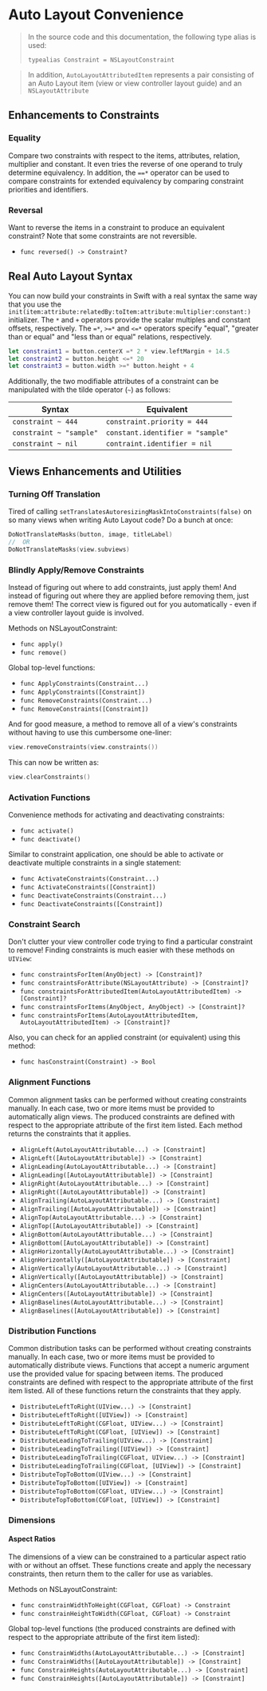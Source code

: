 Auto Layout Convenience
=======================


> In the source code and this documentation, the following type alias is used:
>
> `typealias Constraint = NSLayoutConstraint`

> In addition, `AutoLayoutAttributedItem` represents a pair consisting of an Auto Layout item (view or view controller layout guide) and an `NSLayoutAttribute`


## Enhancements to Constraints

### Equality

Compare two constraints with respect to the items, attributes, relation, multiplier and constant.  It even tries the reverse of one operand to truly determine equivalency.  In addition, the `==*` operator can be used to compare constraints for extended equivalency by comparing constraint priorities and identifiers.

### Reversal

Want to reverse the items in a constraint to produce an equivalent constraint?  Note that some constraints are not reversible.
- `func reversed() -> Constraint?`


## Real Auto Layout Syntax

You can now build your constraints in Swift with a real syntax the same way that you use the `init(item:attribute:relatedBy:toItem:attribute:multiplier:constant:)` initializer.  The `*` and `+` operators provide the scalar multiples and constant offsets, respectively.  The `=*`, `>=*` and `<=*` operators specify "equal", "greater than or equal" and "less than or equal" relations, respectively.

```swift
let constraint1 = button.centerX =* 2 * view.leftMargin + 14.5
let constraint2 = button.height <=* 20
let constraint3 = button.width >=* button.height + 4
```

Additionally, the two modifiable attributes of a constraint can be manipulated with the tilde operator (`~`) as follows:

|Syntax|Equivalent|
|------|----------|
|`constraint ~ 444`|`constraint.priority = 444`|
|`constraint ~ "sample"`|`constant.identifier = "sample"`|
|`constraint ~ nil`|`contraint.identifier = nil`|


## Views Enhancements and Utilities

### Turning Off Translation

Tired of calling `setTranslatesAutoresizingMaskIntoConstraints(false)` on so many views when writing Auto Layout code?  Do a bunch at once:

```swift
DoNotTranslateMasks(button, image, titleLabel)
//  OR
DoNotTranslateMasks(view.subviews)
```


### Blindly Apply/Remove Constraints

Instead of figuring out where to add constraints, just apply them!  And instead of figuring out where they are applied before removing them, just remove them!  The correct view is figured out for you automatically - even if a view controller layout guide is involved.

Methods on NSLayoutConstraint:
 - `func apply()`
 - `func remove()`

Global top-level functions:
 - `func ApplyConstraints(Constraint...)`
 - `func ApplyConstraints([Constraint])`
 - `func RemoveConstraints(Constraint...)`
 - `func RemoveConstraints([Constraint])`

And for good measure, a method to remove all of a view's constraints without having to use this cumbersome one-liner:

```swift
view.removeConstraints(view.constraints())
```

This can now be written as:

```swift
view.clearConstraints()
```

### Activation Functions

Convenience methods for activating and deactivating constraints:
 - `func activate()`
 - `func deactivate()`

Similar to constraint application, one should be able to activate or deactivate multiple constraints in a single statement:
 - `func ActivateConstraints(Constraint...)`
 - `func ActivateConstraints([Constraint])`
 - `func DeactivateConstraints(Constraint...)`
 - `func DeactivateConstraints([Constraint])`

 ### Constraint Search

 Don't clutter your view controller code trying to find a particular constraint to remove!   Finding constraints is much easier with these methods on `UIView`:

  - `func constraintsForItem(AnyObject) -> [Constraint]?`
  - `func constraintsForAttribute(NSLayoutAttribute) -> [Constraint]?`
  - `func constraintsForAttributedItem(AutoLayoutAttributedItem) -> [Constraint]?`
  - `func constraintsForItems(AnyObject, AnyObject) -> [Constraint]?`
  - `func constraintsForItems(AutoLayoutAttributedItem, AutoLayoutAttributedItem) -> [Constraint]?`

 Also, you can check for an applied constraint (or equivalent) using this method:

  - `func hasConstraint(Constraint) -> Bool`


### Alignment Functions

Common alignment tasks can be performed without creating constraints manually.  In each case, two or more items must be provided to automatically align views.  The produced constraints are defined with respect to the appropriate attribute of the first item listed.  Each method returns the constraints that it applies.
 - `AlignLeft(AutoLayoutAttributable...) -> [Constraint]`
 - `AlignLeft([AutoLayoutAttributable]) -> [Constraint]`
 - `AlignLeading(AutoLayoutAttributable...) -> [Constraint]`
 - `AlignLeading([AutoLayoutAttributable]) -> [Constraint]`
 - `AlignRight(AutoLayoutAttributable...) -> [Constraint]`
 - `AlignRight([AutoLayoutAttributable]) -> [Constraint]`
 - `AlignTrailing(AutoLayoutAttributable...) -> [Constraint]`
 - `AlignTrailing([AutoLayoutAttributable]) -> [Constraint]`
 - `AlignTop(AutoLayoutAttributable...) -> [Constraint]`
 - `AlignTop([AutoLayoutAttributable]) -> [Constraint]`
 - `AlignBottom(AutoLayoutAttributable...) -> [Constraint]`
 - `AlignBottom([AutoLayoutAttributable]) -> [Constraint]`
 - `AlignHorizontally(AutoLayoutAttributable...) -> [Constraint]`
 - `AlignHorizontally([AutoLayoutAttributable]) -> [Constraint]`
 - `AlignVertically(AutoLayoutAttributable...) -> [Constraint]`
 - `AlignVertically([AutoLayoutAttributable]) -> [Constraint]`
 - `AlignCenters(AutoLayoutAttributable...) -> [Constraint]`
 - `AlignCenters([AutoLayoutAttributable]) -> [Constraint]`
 - `AlignBaselines(AutoLayoutAttributable...) -> [Constraint]`
 - `AlignBaselines([AutoLayoutAttributable]) -> [Constraint]`


### Distribution Functions

Common distribution tasks can be performed without creating constraints manually.  In each case, two or more items must be provided to automatically distribute views.  Functions that accept a numeric argument use the provided value for spacing between items.  The produced constraints are defined with respect to the appropriate attribute of the first item listed.  All of these functions return the constraints that they apply.
 - `DistributeLeftToRight(UIView...) -> [Constraint]`
 - `DistributeLeftToRight([UIView]) -> [Constraint]`
 - `DistributeLeftToRight(CGFloat, UIView...) -> [Constraint]`
 - `DistributeLeftToRight(CGFloat, [UIView]) -> [Constraint]`
 - `DistributeLeadingToTrailing(UIView...) -> [Constraint]`
 - `DistributeLeadingToTrailing([UIView]) -> [Constraint]`
 - `DistributeLeadingToTrailing(CGFloat, UIView...) -> [Constraint]`
 - `DistributeLeadingToTrailing(CGFloat, [UIView]) -> [Constraint]`
 - `DistributeTopToBottom(UIView...) -> [Constraint]`
 - `DistributeTopToBottom([UIView]) -> [Constraint]`
 - `DistributeTopToBottom(CGFloat, UIView...) -> [Constraint]`
 - `DistributeTopToBottom(CGFloat, [UIView]) -> [Constraint]`


### Dimensions

#### Aspect Ratios

The dimensions of a view can be constrained to a particular aspect ratio with or without an offset.  These functions create and apply the necessary constraints, then return them to the caller for use as variables.

Methods on NSLayoutConstraint:
 - `func constrainWidthToHeight(CGFloat, CGFloat) -> Constraint`
 - `func constrainHeightToWidth(CGFloat, CGFloat) -> Constraint`

Global top-level functions (the produced constraints are defined with respect to the appropriate attribute of the first item listed):
 - `func ConstrainWidths(AutoLayoutAttributable...) -> [Constraint]`
 - `func ConstrainWidths([AutoLayoutAttributable]) -> [Constraint]`
 - `func ConstrainHeights(AutoLayoutAttributable...) -> [Constraint]`
 - `func ConstrainHeights([AutoLayoutAttributable]) -> [Constraint]`

